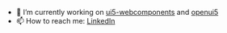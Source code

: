 - 🔭 I’m currently working on [ui5-webcomponents](https://github.com/SAP/ui5-webcomponents) and [openui5](https://github.com/SAP/openui5)
- 📫 How to reach me: [LinkedIn](https://bg.linkedin.com/in/tsanislav-gatev-59633b115)

